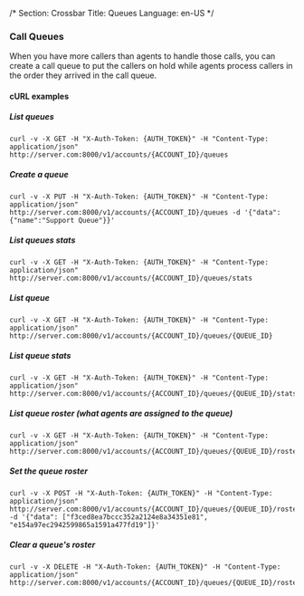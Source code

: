 /*
Section: Crossbar
Title: Queues
Language: en-US
*/

### Call Queues

When you have more callers than agents to handle those calls, you can create a call queue to put the callers on hold while agents process callers in the order they arrived in the call queue.

#### cURL examples

##### List queues

    curl -v -X GET -H "X-Auth-Token: {AUTH_TOKEN}" -H "Content-Type: application/json" http://server.com:8000/v1/accounts/{ACCOUNT_ID}/queues

##### Create a queue

    curl -v -X PUT -H "X-Auth-Token: {AUTH_TOKEN}" -H "Content-Type: application/json" http://server.com:8000/v1/accounts/{ACCOUNT_ID}/queues -d '{"data":{"name":"Support Queue"}}'

##### List queues stats

    curl -v -X GET -H "X-Auth-Token: {AUTH_TOKEN}" -H "Content-Type: application/json" http://server.com:8000/v1/accounts/{ACCOUNT_ID}/queues/stats

##### List queue

    curl -v -X GET -H "X-Auth-Token: {AUTH_TOKEN}" -H "Content-Type: application/json" http://server.com:8000/v1/accounts/{ACCOUNT_ID}/queues/{QUEUE_ID}

##### List queue stats

    curl -v -X GET -H "X-Auth-Token: {AUTH_TOKEN}" -H "Content-Type: application/json" http://server.com:8000/v1/accounts/{ACCOUNT_ID}/queues/{QUEUE_ID}/stats

##### List queue roster (what agents are assigned to the queue)

    curl -v -X GET -H "X-Auth-Token: {AUTH_TOKEN}" -H "Content-Type: application/json" http://server.com:8000/v1/accounts/{ACCOUNT_ID}/queues/{QUEUE_ID}/roster

##### Set the queue roster

    curl -v -X POST -H "X-Auth-Token: {AUTH_TOKEN}" -H "Content-Type: application/json" http://server.com:8000/v1/accounts/{ACCOUNT_ID}/queues/{QUEUE_ID}/roster -d '{"data": ["f3ced8ea7bccc352a2124e8a34351e81", "e154a97ec2942599865a1591a477fd19"]}'

##### Clear a queue's roster

    curl -v -X DELETE -H "X-Auth-Token: {AUTH_TOKEN}" -H "Content-Type: application/json" http://server.com:8000/v1/accounts/{ACCOUNT_ID}/queues/{QUEUE_ID}/roster
